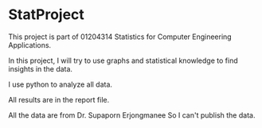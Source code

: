 # StatProject
This project is part of 01204314 Statistics for Computer Engineering Applications.

In this project, I will try to use graphs and statistical knowledge to find insights in the data.

I use python to analyze all data.

All results are in the report file.

All the data are from Dr. Supaporn Erjongmanee So I can't publish the data.
